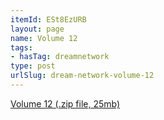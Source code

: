 ```yaml
---
itemId: ESt8EzURB
layout: page
name: Volume 12
tags:
- hasTag: dreamnetwork
type: post
urlSlug: dream-network-volume-12
---
```

<a href="files/Volume_12.zip" download>Volume 12 (.zip file, 25mb)</a>